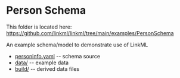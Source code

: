 # Person Schema

This folder is located here: https://github.com/linkml/linkml/tree/main/examples/PersonSchema

An example schema/model to demonstrate use of LinkML

 * [personinfo.yaml](personinfo.yaml) -- schema source
 * [data/](data) -- example data
 * [build/](build) -- derived data files
 

